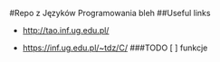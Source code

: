 #Repo z Języków Programowania
bleh
##Useful links
- http://tao.inf.ug.edu.pl/

- https://inf.ug.edu.pl/~tdz/C/
###TODO
[ ] funkcje
